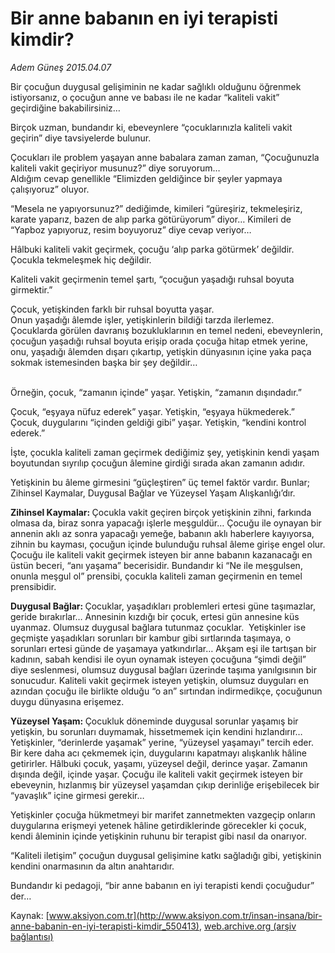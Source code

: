 # Bir anne babanın en iyi terapisti kimdir?

*Adem Güneş 2015.04.07*

<div class="pNewsDetailMainContent" itemprop="articleBody">
 <p>
  Bir çocuğun duygusal gelişiminin ne kadar sağlıklı olduğunu öğrenmek istiyorsanız, o çocuğun anne ve babası ile ne kadar “kaliteli vakit” geçirdiğine bakabilirsiniz…
 </p>
 <p>
  Birçok uzman, bundandır ki, ebeveynlere “çocuklarınızla kaliteli vakit geçirin” diye tavsiyelerde bulunur.
 </p>
 <p>
  Çocukları ile problem yaşayan anne babalara zaman zaman, “Çocuğunuzla kaliteli vakit geçiriyor musunuz?” diye soruyorum…
  <br>
   Aldığım cevap genellikle “Elimizden geldiğince bir şeyler yapmaya çalışıyoruz” oluyor.
  </br>
 </p>
 <p>
  “Mesela ne yapıyorsunuz?” dediğimde, kimileri “güreşiriz, tekmeleşiriz, karate yaparız, bazen de alıp parka götürüyorum” diyor… Kimileri de “Yapboz yapıyoruz, resim boyuyoruz” diye cevap veriyor…
 </p>
 <p>
  Hâlbuki kaliteli vakit geçirmek, çocuğu ‘alıp parka götürmek’ değildir. Çocukla tekmeleşmek hiç değildir.
 </p>
 <p>
  Kaliteli vakit geçirmenin temel şartı, “çocuğun yaşadığı ruhsal boyuta girmektir.”
 </p>
 <p>
  Çocuk, yetişkinden farklı bir ruhsal boyutta yaşar.
  <br>
   Onun yaşadığı âlemde işler, yetişkinlerin bildiği tarzda ilerlemez.
   <br>
    Çocuklarda görülen davranış bozukluklarının en temel nedeni, ebeveynlerin, çocuğun yaşadığı ruhsal boyuta erişip orada çocuğa hitap etmek yerine, onu, yaşadığı âlemden dışarı çıkartıp, yetişkin dünyasının içine yaka paça sokmak istemesinden başka bir şey değildir…
   </br>
  </br>
 </p>
 <p>
  Örneğin, çocuk, “zamanın içinde” yaşar. Yetişkin, “zamanın dışındadır.”
 </p>
 <p>
  Çocuk, “eşyaya nüfuz ederek” yaşar. Yetişkin, “eşyaya hükmederek.”
  <br>
   Çocuk, duygularını “içinden geldiği gibi” yaşar. Yetişkin, “kendini kontrol ederek.”
  </br>
 </p>
 <p>
  İşte, çocukla kaliteli zaman geçirmek dediğimiz şey, yetişkinin kendi yaşam boyutundan sıyrılıp çocuğun âlemine girdiği sırada akan zamanın adıdır.
 </p>
 <p>
  Yetişkinin bu âleme girmesini “güçleştiren” üç temel faktör vardır. Bunlar; Zihinsel Kaymalar, Duygusal Bağlar ve Yüzeysel Yaşam Alışkanlığı’dır.
 </p>
 <p>
  <strong>
   Zihinsel Kaymalar:
  </strong>
  Çocukla vakit geçiren birçok yetişkinin zihni, farkında olmasa da, biraz sonra yapacağı işlerle meşguldür… Çocuğu ile oynayan bir annenin aklı az sonra yapacağı yemeğe, babanın aklı haberlere kayıyorsa, zihnin bu kayması, çocuğun içinde bulunduğu ruhsal âleme girişe engel olur. Çocuğu ile kaliteli vakit geçirmek isteyen bir anne babanın kazanacağı en üstün beceri, “anı yaşama” becerisidir. Bundandır ki “Ne ile meşgulsen, onunla meşgul ol” prensibi, çocukla kaliteli zaman geçirmenin en temel prensibidir.
 </p>
 <p>
  <strong>
   Duygusal Bağlar:
  </strong>
  Çocuklar, yaşadıkları problemleri ertesi güne taşımazlar, geride bırakırlar… Annesinin kızdığı bir çocuk, ertesi gün annesine küs uyanmaz. Olumsuz duygusal bağlara tutunmaz çocuklar.  Yetişkinler ise geçmişte yaşadıkları sorunları bir kambur gibi sırtlarında taşımaya, o sorunları ertesi günde de yaşamaya yatkındırlar… Akşam eşi ile tartışan bir kadının, sabah kendisi ile oyun oynamak isteyen çocuğuna “şimdi değil” diye seslenmesi, olumsuz duygusal bağları üzerinde taşıma yanılgısının bir sonucudur. Kaliteli vakit geçirmek isteyen yetişkin, olumsuz duyguları en azından çocuğu ile birlikte olduğu “o an” sırtından indirmedikçe, çocuğunun duygu dünyasına erişemez.
 </p>
 <p>
  <strong>
   Yüzeysel Yaşam:
  </strong>
  Çocukluk döneminde duygusal sorunlar yaşamış bir yetişkin, bu sorunları duymamak, hissetmemek için kendini hızlandırır… Yetişkinler, “derinlerde yaşamak” yerine, “yüzeysel yaşamayı” tercih eder. Bir kere daha acı çekmemek için, duygularını kapatmayı alışkanlık hâline getirirler. Hâlbuki çocuk, yaşamı, yüzeysel değil, derince yaşar. Zamanın dışında değil, içinde yaşar. Çocuğu ile kaliteli vakit geçirmek isteyen bir ebeveynin, hızlanmış bir yüzeysel yaşamdan çıkıp derinliğe erişebilecek bir “yavaşlık” içine girmesi gerekir…
 </p>
 <p>
  Yetişkinler çocuğa hükmetmeyi bir marifet zannetmekten vazgeçip onların duygularına erişmeyi yetenek hâline getirdiklerinde görecekler ki çocuk, kendi âleminin içinde yetişkinin ruhunu bir terapist gibi nasıl da onarıyor.
 </p>
 <p>
  “Kaliteli iletişim” çocuğun duygusal gelişimine katkı sağladığı gibi, yetişkinin kendini onarmasının da altın anahtarıdır.
 </p>
 <p>
  Bundandır ki pedagoji, “bir anne babanın en iyi terapisti kendi çocuğudur” der…
 </p>
</div>


Kaynak: [www.aksiyon.com.tr](http://www.aksiyon.com.tr/insan-insana/bir-anne-babanin-en-iyi-terapisti-kimdir_550413), [web.archive.org (arşiv bağlantısı)](http://web.archive.org/web/20150706213743/http://www.aksiyon.com.tr/insan-insana/bir-anne-babanin-en-iyi-terapisti-kimdir_550413)
